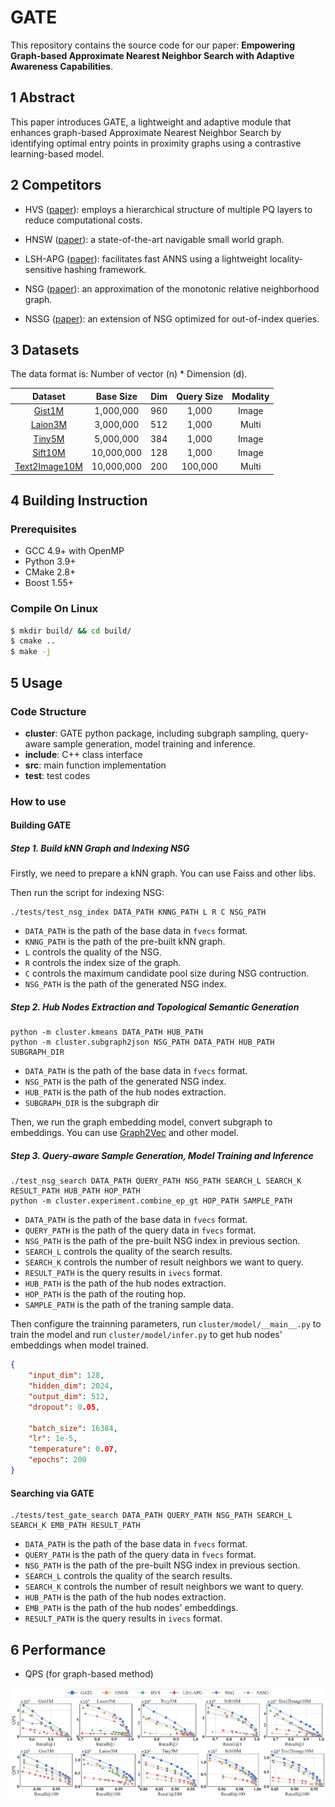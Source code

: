 # GATE

This repository contains the source code for our paper: **Empowering Graph-based Approximate Nearest Neighbor Search with Adaptive Awareness Capabilities**.




## 1 Abstract

This paper introduces GATE, a lightweight and adaptive module that enhances graph-based Approximate Nearest Neighbor Search by identifying optimal entry points in proximity graphs using a contrastive learning-based model.



## 2 Competitors

- HVS ([paper](https://www.vldb.org/pvldb/vol15/p246-lu.pdf)): employs a hierarchical structure of multiple PQ layers to reduce computational costs.

- HNSW ([paper](https://arxiv.org/pdf/1603.09320)): a state-of-the-art navigable small world graph.

- LSH-APG ([paper](https://www.vldb.org/pvldb/vol16/p1979-zhao.pdf)): facilitates fast ANNS using a lightweight locality-sensitive hashing framework.

- NSG ([paper](https://arxiv.org/pdf/1707.00143)): an approximation of the monotonic relative neighborhood graph.

- NSSG ([paper](https://arxiv.org/pdf/1907.06146)): an extension of NSG optimized for out-of-index queries.




## 3 Datasets

The data format is: Number of vector (n) * Dimension (d).

|                           Dataset                            | Base Size  | Dim  | Query Size | Modality |
| :----------------------------------------------------------: | :--------: | :--: | :--------: | :------: |
| [Gist1M](https://www.cse.cuhk.edu.hk/systems/hash/gqr/datasets.html) | 1,000,000  | 960  |   1,000    |  Image   |
|   [Laion3M](https://laion.ai/blog/laion-400-open-dataset/)   | 3,000,000  | 512  |   1,000    |  Multi   |
| [Tiny5M](https://www.cse.cuhk.edu.hk/systems/hash/gqr/datasets.html) | 5,000,000  | 384  |   1,000    |  Image   |
| [Sift10M](https://www.cse.cuhk.edu.hk/systems/hash/gqr/datasets.html) | 10,000,000 | 128  |   1,000    |  Image   |
| [Text2Image10M](https://research.yandex.com/blog/benchmarks-for-billion-scale-similarity-search) | 10,000,000 | 200  |  100,000   |  Multi   |



## 4 Building Instruction



### Prerequisites

- GCC 4.9+ with OpenMP
- Python 3.9+
- CMake 2.8+
- Boost 1.55+



### Compile On Linux

```bash
$ mkdir build/ && cd build/
$ cmake ..
$ make -j
```



## 5 Usage

### Code Structure

- **cluster**: GATE python package, including subgraph sampling, query-aware sample generation, model training and inference.
- **include**: C++ class interface
- **src**: main function implementation
- **test**: test codes



### How to use

#### Building GATE

##### Step 1. Build kNN Graph and Indexing NSG

Firstly, we need to prepare a kNN graph. You can use Faiss and other libs. 

Then run the script for indexing NSG:

```
./tests/test_nsg_index DATA_PATH KNNG_PATH L R C NSG_PATH
```

- `DATA_PATH` is the path of the base data in `fvecs` format.
- `KNNG_PATH` is the path of the pre-built kNN graph.
- `L` controls the quality of the NSG.
- `R` controls the index size of the graph.
- `C` controls the maximum candidate pool size during NSG contruction.
- `NSG_PATH` is the path of the generated NSG index.



##### Step 2. Hub Nodes Extraction and Topological Semantic Generation

```shell
python -m cluster.kmeans DATA_PATH HUB_PATH
python -m cluster.subgraph2json NSG_PATH DATA_PATH HUB_PATH SUBGRAPH_DIR
```

- `DATA_PATH` is the path of the base data in `fvecs` format.
- `NSG_PATH` is the path of the generated NSG index.
- `HUB_PATH` is the path of the hub nodes extraction.
- `SUBGRAPH_DIR` is the subgraph dir

Then, we run the graph embedding model, convert subgraph to embeddings. You can use [Graph2Vec](https://github.com/benedekrozemberczki/graph2vec) and other model.



##### Step 3. Query-aware Sample Generation, Model Training and Inference

```
./test_nsg_search DATA_PATH QUERY_PATH NSG_PATH SEARCH_L SEARCH_K RESULT_PATH HUB_PATH HOP_PATH
python -m cluster.experiment.combine_ep_gt HOP_PATH SAMPLE_PATH
```

- `DATA_PATH` is the path of the base data in `fvecs` format.
- `QUERY_PATH` is the path of the query data in `fvecs` format.
- `NSG_PATH` is the path of the pre-built NSG index in previous section.
- `SEARCH_L` controls the quality of the search results.
- `SEARCH_K` controls the number of result neighbors we want to query.
- `RESULT_PATH` is the query results in `ivecs` format.
- `HUB_PATH` is the path of the hub nodes extraction.
- `HOP_PATH` is the path of the routing hop.
- `SAMPLE_PATH` is the path of the traning sample data.



Then configure the trainning parameters, run `cluster/model/__main__.py` to train the model and run `cluster/model/infer.py` to get hub nodes' embeddings when model trained.

```json
{
    "input_dim": 128,
    "hidden_dim": 2024,
    "output_dim": 512,
    "dropout": 0.05,

    "batch_size": 16384,
    "lr": 1e-5,
    "temperature": 0.07,
    "epochs": 200
}
```



#### Searching via GATE

```shell
./tests/test_gate_search DATA_PATH QUERY_PATH NSG_PATH SEARCH_L SEARCH_K EMB_PATH RESULT_PATH
```

- `DATA_PATH` is the path of the base data in `fvecs` format.
- `QUERY_PATH` is the path of the query data in `fvecs` format.
- `NSG_PATH` is the path of the pre-built NSG index in previous section.
- `SEARCH_L` controls the quality of the search results.
- `SEARCH_K` controls the number of result neighbors we want to query.
- `HUB_PATH` is the path of the hub nodes extraction.
- `EMB_PATH` is the path of the hub nodes' embeddings.
- `RESULT_PATH` is the query results in `ivecs` format.



## 6 Performance

- QPS (for graph-based method)

![evaluation](./evaluation.png)
